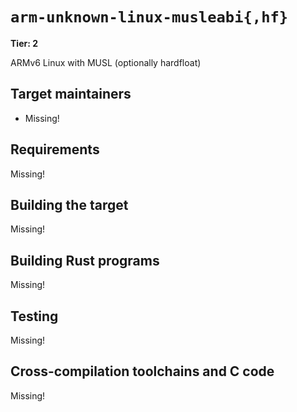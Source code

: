 # `arm-unknown-linux-musleabi{,hf}`

**Tier: 2**

ARMv6 Linux with MUSL (optionally hardfloat)

## Target maintainers

- Missing!

## Requirements

Missing!

## Building the target

Missing!

## Building Rust programs

Missing!

## Testing

Missing!

## Cross-compilation toolchains and C code

Missing!
